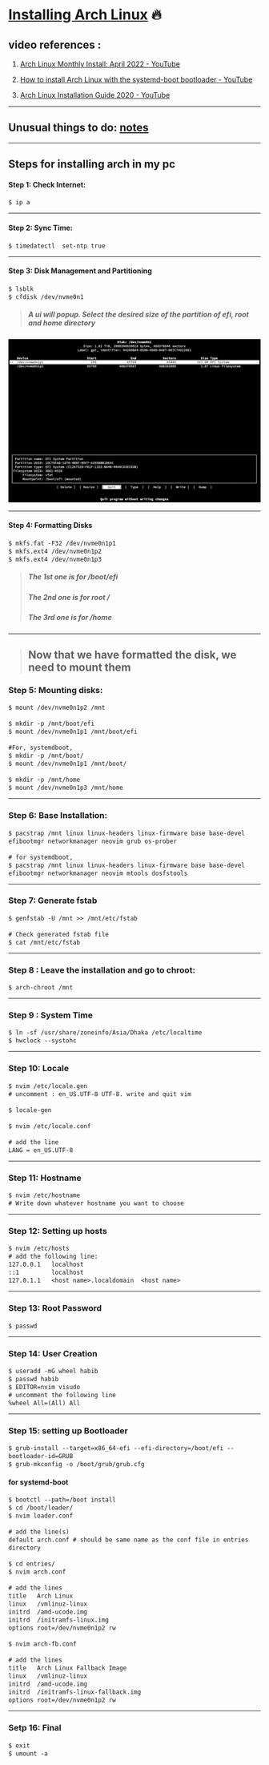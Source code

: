 # <u>Installing Arch Linux</u> 🔥

## video references :

1. [Arch Linux Monthly Install: April 2022 - YouTube](https://www.youtube.com/watch?v=HIXnT178TgI&list=PL-odKaUzOz3JarNUoE7jMEL537pmjc1hn&index=21)

2. [How to install Arch Linux with the systemd-boot bootloader - YouTube](https://www.youtube.com/watch?v=FFXRFTrZ2Lk)

3. [Arch Linux Installation Guide 2020 - YouTube](https://www.youtube.com/watch?v=PQgyW10xD8s)

---

## Unusual things to do: [notes](./notes.md)

---

## Steps for installing arch in my pc

#### Step 1: Check Internet:

```
$ ip a
```

---

#### Step 2: Sync Time:

```
$ timedatectl  set-ntp true
```

---

#### Step 3: Disk Management and Partitioning

```
$ lsblk
$ cfdisk /dev/nvme0n1
```

> ##### A ui will popup. Select the desired size of the partition of efi, root and home directory

![](./images/Cfdisk.png)

---

#### Step 4: Formatting Disks

```
$ mkfs.fat -F32 /dev/nvme0n1p1
$ mkfs.ext4 /dev/nvme0n1p2
$ mkfs.ext4 /dev/nvme0n1p3
```

> ##### The 1st one is for /boot/efi
>
> ##### The 2nd one is for root /
>
> ##### The 3rd one is for /home

---

> ## Now that we have formatted the disk, we need to mount them

### Step 5: Mounting disks:

```
$ mount /dev/nvme0n1p2 /mnt

$ mkdir -p /mnt/boot/efi
$ mount /dev/nvme0n1p1 /mnt/boot/efi

#For, systemdboot,
$ mkdir -p /mnt/boot/
$ mount /dev/nvme0n1p1 /mnt/boot/

$ mkdir -p /mnt/home
$ mount /dev/nvme0n1p3 /mnt/home
```

---

### Step 6: Base Installation:

```
$ pacstrap /mnt linux linux-headers linux-firmware base base-devel efibootmgr networkmanager neovim grub os-prober

# for systemdboot,
$ pacstrap /mnt linux linux-headers linux-firmware base base-devel efibootmgr networkmanager neovim mtools dosfstools
```

---

### Step 7: Generate fstab

```
$ genfstab -U /mnt >> /mnt/etc/fstab

# Check generated fstab file
$ cat /mnt/etc/fstab
```

---

### Step 8 : Leave the installation and go to chroot:

```
$ arch-chroot /mnt
```

---

### Step 9 : System Time

```
$ ln -sf /usr/share/zoneinfo/Asia/Dhaka /etc/localtime
$ hwclock --systohc
```

---

### Step 10: Locale

```
$ nvim /etc/locale.gen
# uncomment : en_US.UTF-8 UTF-8. write and quit vim

$ locale-gen

$ nvim /etc/locale.conf

# add the line
LANG = en_US.UTF-8
```

---

### Step 11: Hostname

```
$ nvim /etc/hostname
# Write down whatever hostname you want to choose
```

---

### Step 12: Setting up hosts

```
$ nvim /etc/hosts
# add the following line:
127.0.0.1   localhost
::1         localhost
127.0.1.1   <host name>.localdomain  <host name>
```

---

### Step 13: Root Password

```
$ passwd
```

---

### Step 14: User Creation

```
$ useradd -mG wheel habib
$ passwd habib
$ EDITOR=nvim visudo
# uncomment the following line
%wheel All=(All) All
```

---

### Step 15: setting up Bootloader

```
$ grub-install --target=x86_64-efi --efi-directory=/boot/efi --bootloader-id=GRUB
$ grub-mkconfig -o /boot/grub/grub.cfg
```

#### for systemd-boot

```
$ bootctl --path=/boot install
$ cd /boot/loader/
$ nvim loader.conf

# add the line(s)
default arch.conf # should be same name as the conf file in entries directory

$ cd entries/
$ nvim arch.conf

# add the lines
title	Arch Linux
linux	/vmlinuz-linux
initrd	/amd-ucode.img
initrd	/initramfs-linux.img
options	root=/dev/nvme0n1p2	rw

$ nvim arch-fb.conf

# add the lines
title	Arch Linux Fallback Image
linux	/vmlinuz-linux
initrd	/amd-ucode.img
initrd	/initramfs-linux-fallback.img
options	root=/dev/nvme0n1p2	rw
```

---

### Setp 16: Final

```
$ exit
$ umount -a
```
